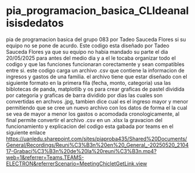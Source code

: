 # pia_programacion_basica_CLIdeanalisisdedatos
pia de programacion basica del grupo 083 por Tadeo Sauceda Flores si su equipo no se pone de acurdo.
Este codigo esta diseñado por Tadeo Sauceda Flores ya que su equipo no habia mandado su parte el dia 20/05/2025 para antes del medio dia y a el le tocaba organizar todo el codigo y que las funciones funcionaran corectamente y sean compatibles entre si.
este codigo carga un archivo .csv que contiene la informacion de ingresos y gastos de una familia. el archivo tiene que estar diseñado con el siguiente formato en la primera fila (fecha, monto, categoria) 
usa las biblotecas de panda, matplotlib y os para crear graficas de pastel dividida por categoria y graficas de barra dividido por dias las cuales son convertidas en archvos .jpg, tambien dice cual es el ingreso mayor y menor permitiendo que se cree un nuevo archivo con los datos de forma el la cual se vea de mayor a menor los gastos o acomodada cronologicamente, al final permite convertir el archivo .csv en un .xlsx
la gravacion del funcionamiento y explicacion del codigo esta gabada por teams en el siguiente enlace 
https://uanledu.sharepoint.com/sites/piaproba435/Shared%20Documents/General/Recordings/Reuni%C3%B3n%20en%20_General_-20250520_210417-Grabaci%C3%B3n%20de%20la%20reuni%C3%B3n.mp4?web=1&referrer=Teams.TEAMS-ELECTRON&referrerScenario=MeetingChicletGetLink.view
